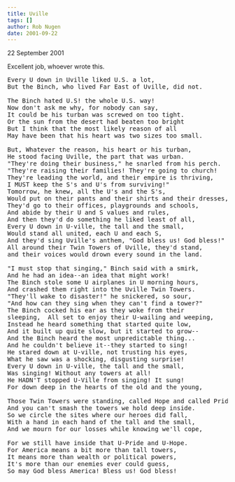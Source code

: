 ```yaml
---
title: Uville
tags: []
author: Rob Nugen
date: 2001-09-22
---
```


<p class=date>22 September 2001</p>

<p>Excellent job, whoever wrote this.</p>

<pre>
Every U down in Uville liked U.S. a lot, 
But the Binch, who lived Far East of Uville, did not.

The Binch hated U.S! the whole U.S. way! 
Now don't ask me why, for nobody can say, 
It could be his turban was screwed on too tight. 
Or the sun from the desert had beaten too bright 
But I think that the most likely reason of all 
May have been that his heart was two sizes too small.

But, Whatever the reason, his heart or his turban, 
He stood facing Uville, the part that was urban. 
"They're doing their business," he snarled from his perch. 
"They're raising their families! They're going to church! 
They're leading the world, and their empire is thriving, 
I MUST keep the S's and U's from surviving!" 
Tomorrow, he knew, all the U's and the S's, 
Would put on their pants and their shirts and their dresses, 
They'd go to their offices, playgrounds and schools, 
And abide by their U and S values and rules, 
And then they'd do something he liked least of all, 
Every U down in U-ville, the tall and the small, 
Would stand all united, each U and each S, 
And they'd sing Uville's anthem, "God bless us! God bless!" 
All around their Twin Towers of Uville, they'd stand,
and their voices would drown every sound in the land.

"I must stop that singing," Binch said with a smirk, 
And he had an idea--an idea that might work! 
The Binch stole some U airplanes in U morning hours, 
And crashed them right into the Uville Twin Towers. 
"They'll wake to disaster!" he snickered, so sour, 
"And how can they sing when they can't find a tower?"
The Binch cocked his ear as they woke from their
sleeping,  All set to enjoy their U-wailing and weeping, 
Instead he heard something that started quite low, 
And it built up quite slow, but it started to grow-- 
And the Binch heard the most unpredictable thing... 
And he couldn't believe it--they started to sing! 
He stared down at U-ville, not trusting his eyes, 
What he saw was a shocking, disgusting surprise! 
Every U down in U-ville, the tall and the small, 
Was singing! Without any towers at all! 
He HADN'T stopped U-Ville from singing! It sung! 
For down deep in the hearts of the old and the young,

Those Twin Towers were standing, called Hope and called Pride, 
And you can't smash the towers we hold deep inside. 
So we circle the sites where our heroes did fall, 
With a hand in each hand of the tall and the small, 
And we mourn for our losses while knowing we'll cope,

For we still have inside that U-Pride and U-Hope. 
For America means a bit more than tall towers, 
It means more than wealth or political powers, 
It's more than our enemies ever could guess, 
So may God bless America! Bless us! God bless! 
</pre>
